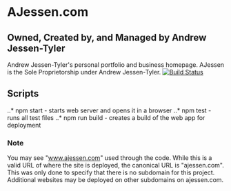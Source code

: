 # AJessen.com
## Owned, Created by, and Managed by Andrew Jessen-Tyler
Andrew Jessen-Tyler's personal portfolio and business homepage. AJessen is the Sole Proprietorship under Andrew Jessen-Tyler.
[![Build Status](https://travis-ci.org/rjgates3/thingful-Andrew-Richard.svg?branch=master)](https://travis-ci.org/rjgates3/thingful-Andrew-Richard)

## Scripts
..* npm start - starts web server and opens it in a browser
..* npm test - runs all test files
..* npm run build - creates a build of the web app for deployment

### Note
You may see "www.ajessen.com" used through the code. While this is a valid URL of where the site is deployed, the canonical URL is "ajessen.com". This was only done to specify that there is no subdomain for this project. Additional websites may be deployed on other subdomains on ajessen.com.
